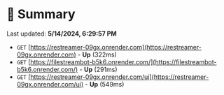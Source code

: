 # 📖 Summary
Last updated: **5/14/2024, 6:29:57 PM**

- `GET` [https://restreamer-09gx.onrender.com](https://restreamer-09gx.onrender.com) - **Up** (322ms)
- `GET` [https://filestreambot-b5k6.onrender.com/](https://filestreambot-b5k6.onrender.com/) - **Up** (291ms)
- `GET` [https://restreamer-09gx.onrender.com/ui](https://restreamer-09gx.onrender.com/ui) - **Up** (549ms)
